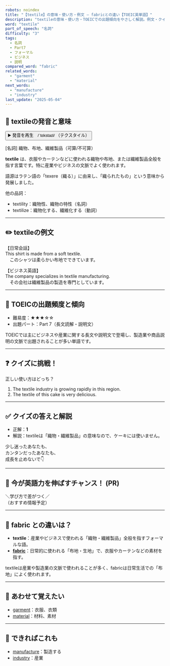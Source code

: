 ```yaml
---
robots: noindex
title: "【textile】の意味・使い方・例文 ― fabricとの違い【TOEIC英単語】"
description: "textileの意味・使い方・TOEICでの出題傾向をやさしく解説。例文・クイズ付きでfabricとの違いもわかりやすく学べます。"
word: "textile"
part_of_speech: "名詞"
difficulty: "3"
tags:
  - 名詞
  - Part7
  - フォーマル
  - ビジネス
  - 説明
compared_word: "fabric"
related_words:
  - "garment"
  - "material"
next_words:
  - "manufacture"
  - "industry"
last_update: "2025-05-04"
---
```


## 🔰 textileの発音と意味

<button class="play-audio" onclick="playTTS('textile')">
  <span class="play-audio-main">
    ▶️ 発音を再生　/ˈtɛkstaɪl/
  </span>
  <span class="play-audio-sub">
    （テクスタイル）
  </span>
</button>

[名詞] 織物、布地、繊維製品（可算/不可算）

**textile** は、衣服やカーテンなどに使われる織物や布地、または繊維製品全般を指す言葉です。特に産業やビジネスの文脈でよく使われます。

語源はラテン語の「texere（織る）」に由来し、「織られたもの」という意味から発展しました。

他の品詞：  
- textility：織物性、織物の特性（名詞）
- textilize：織物化する、繊維化する（動詞）

---

## ✏️ textileの例文

【日常会話】  
This shirt is made from a soft textile.  
　このシャツは柔らかい布地でできています。

【ビジネス英語】  
The company specializes in textile manufacturing.  
　その会社は繊維製品の製造を専門としています。

---

## 🎯 TOEICの出題頻度と傾向

- 難易度：★★★☆☆
- 出題パート：Part 7（長文読解・説明文）

TOEICでは主にビジネスや産業に関する長文や説明文で登場し、製造業や商品説明の文脈で出題されることが多い単語です。

---

## ❓ クイズに挑戦！

正しい使い方はどっち？

1. The textile industry is growing rapidly in this region.  
2. The textile of this cake is very delicious.

---

## ✅ クイズの答えと解説

- 正解：**1**
- 解説：textileは「織物・繊維製品」の意味なので、ケーキには使いません。

少し迷ったあなたも、  
カンタンだったあなたも、  
成長を止めないで👇️

---

## 🚀 今が英語力を伸ばすチャンス！ (PR)

<div class="info-center">
＼学び方で差がつく／<br>  
（おすすめ情報予定）
</div>

---

## 🤔  fabric との違いは？

- **textile**：産業やビジネスで使われる「織物・繊維製品」全般を指すフォーマルな語。
- **[fabric](/word/fabric/)**：日常的に使われる「布地・生地」で、衣服やカーテンなどの素材を指す。

textileは産業や製造業の文脈で使われることが多く、fabricは日常生活での「布地」によく使われます。

---

## 🧩 あわせて覚えたい

- [garment](/word/garment/)：衣服、衣類
- [material](/word/material/)：材料、素材

---

## 📖 できればこれも

- [manufacture](/word/manufacture/)：製造する
- [industry](/word/industry/)：産業

<!-- cvid: aid22_bid15 -->
